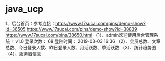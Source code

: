 # java_ucp
1、后台首页：参考连接：https://www.17sucai.com/pins/demo-show?id=36505
                    https://www.17sucai.com/pins/demo-show?id=38839
                    https://www.17sucai.com/pins/38650.html
   （1）、admin欢迎使用后台管理系统！ v1.0    登录次数： 68    登陆时间： 2019-03-03 16:36
   （2）、会员总数、文章总数、今日登录人数、昨日登录人数、月活跃数、季活跃数
   （3）、统计趋势图
   （4）、服务器信息